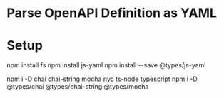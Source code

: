 # Parse OpenAPI Definition as YAML

# Setup
npm install fs
npm install js-yaml
npm install --save @types/js-yaml

npm i -D chai chai-string mocha nyc ts-node typescript
npm i -D @types/chai @types/chai-string @types/mocha